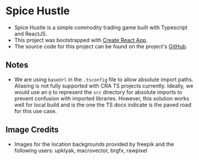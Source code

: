# Spice Hustle

- Spice Hustle is a simple commodity trading game built with Typescript and ReactJS.
- This project was bootstrapped with [Create React App](https://github.com/facebook/create-react-app).
- The source code for this project can be found on the project's [GitHub](https://github.com/markarenz/spice-hustle).

## Notes

- We are using `baseUrl` in the `.tsconfig` file to allow absolute import paths. Aliasing is not fully supported with CRA TS projects currently. Ideally, we would use an `@` to represent the `src` directory for absolute imports to prevent confusion with imported libraries. However, this solution works well for local build and is the one the TS docs indicate is the paved road for this use case.

## Image Credits

- Images for the location backgrounds provided by freepik and the following users: upklyak, macrovector, brgfx, rawpixel
